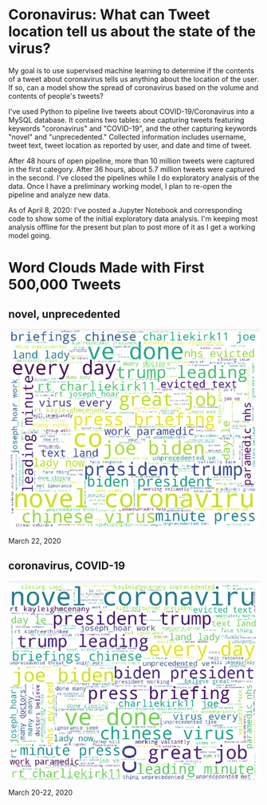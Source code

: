 # Coronavirus: What can Tweet location tell us about the state of the virus?
My goal is to use supervised machine learning to determine if the contents of a tweet about coronavirus tells us anything about the location of the user. If so, can a model show the spread of coronavirus based on the volume and contents of people's tweets?

I've used Python to pipeline live tweets about COVID-19/Coronavirus into a MySQL database. It contains two tables: one capturing tweets featuring keywords "coronavirus" and "COVID-19", and the other capturing keywords "novel" and "unprecedented." Collected information includes username, tweet text, tweet location as reported by user, and date and time of tweet.

After 48 hours of open pipeline, more than 10 million tweets were captured in the first category. After 36 hours, about 5.7 million tweets were captured in the second. I've closed the pipelines while I do exploratory analysis of the data. Once I have a preliminary working model, I plan to re-open the pipeline and analyze new data.

As of April 8, 2020: I've posted a Jupyter Notebook and corresponding code to show some of the initial exploratory data analysis. I'm keeping most analysis offline for the present but plan to post more of it as I get a working model going.

# Word Clouds Made with First 500,000 Tweets

## novel, unprecedented

![wordcloud](images/novel_unprecedented.png)

March 22, 2020

## coronavirus, COVID-19

![wordcloud](images/coronavirus.png)

March 20-22, 2020

